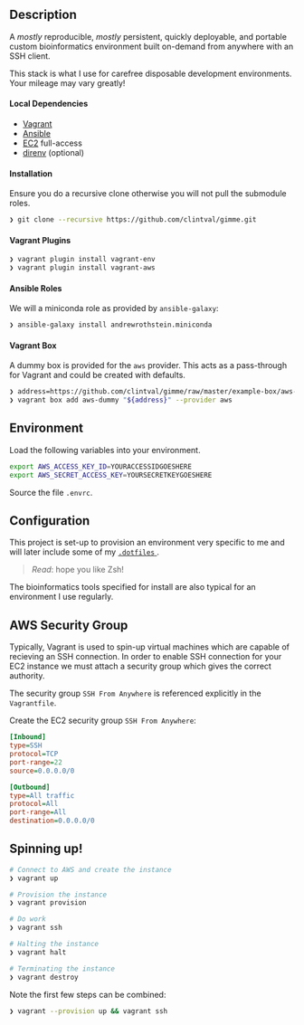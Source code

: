 ## Description

A _mostly_ reproducible, _mostly_ persistent, quickly deployable, and portable custom bioinformatics environment built on-demand from anywhere with an SSH client.

This stack is what I use for carefree disposable development environments. Your mileage may vary greatly!

#### Local Dependencies

- [Vagrant](https://www.vagrantup.com/)
- [Ansible](https://www.ansible.com/)
- [EC2](https://aws.amazon.com/ec2/) full-access
- [direnv](https://direnv.net/) (optional)

#### Installation

Ensure you do a recursive clone otherwise you will not pull the submodule roles.

```bash
❯ git clone --recursive https://github.com/clintval/gimme.git
```

#### Vagrant Plugins

```bash
❯ vagrant plugin install vagrant-env
❯ vagrant plugin install vagrant-aws
```

#### Ansible Roles

We will a miniconda role as provided by `ansible-galaxy`:

```bash
❯ ansible-galaxy install andrewrothstein.miniconda
```

#### Vagrant Box

A dummy box is provided for the `aws` provider. This acts as a pass-through for Vagrant and could be created with defaults.

```bash
❯ address=https://github.com/clintval/gimme/raw/master/example-box/aws-dummy.box
❯ vagrant box add aws-dummy "${address}" --provider aws
```

## Environment

Load the following variables into your environment.

```bash
export AWS_ACCESS_KEY_ID=YOURACCESSIDGOESHERE
export AWS_SECRET_ACCESS_KEY=YOURSECRETKEYGOESHERE
```

Source the file `.envrc`.

## Configuration

This project is set-up to provision an environment very specific to me and will later include some of my [`.dotfiles` ](https://github.com/clintval/.dotfiles/tree/7fa67a8bbbffe678d483dd33c3519e9c15a194cd).

> _Read_: hope you like Zsh!

The bioinformatics tools specified for install are also typical for an environment I use regularly.

## AWS Security Group

Typically, Vagrant is used to spin-up virtual machines which are capable of recieving an SSH connection. In order to enable SSH connection for your EC2 instance we must attach a security group which gives the correct authority.

The security group `SSH From Anywhere` is referenced explicitly in the `Vagrantfile`.

Create the EC2 security group `SSH From Anywhere`:

```ini
[Inbound]
type=SSH
protocol=TCP
port-range=22
source=0.0.0.0/0

[Outbound]
type=All traffic
protocol=All
port-range=All
destination=0.0.0.0/0
```

## Spinning up!

```bash
# Connect to AWS and create the instance
❯ vagrant up

# Provision the instance
❯ vagrant provision

# Do work
❯ vagrant ssh

# Halting the instance
❯ vagrant halt

# Terminating the instance
❯ vagrant destroy
```

Note the first few steps can be combined:

```bash
❯ vagrant --provision up && vagrant ssh
```
